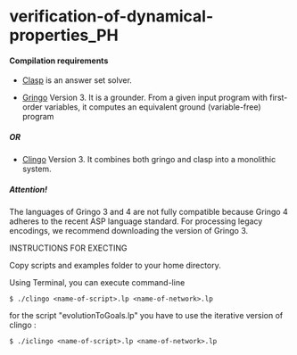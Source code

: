 # verification-of-dynamical-properties_PH

#### Compilation requirements
  
  - [Clasp](http://sourceforge.net/projects/potassco/files/clasp/) is an answer set solver.
  
  - [Gringo](http://sourceforge.net/projects/potassco/files/gringo/) Version 3.
  It is a grounder. From a given input program with first-order variables, it computes an equivalent ground (variable-free) program
  
  ##### OR
  
  - [Clingo](http://sourceforge.net/projects/potassco/files/clingo/) Version 3.
  It combines both gringo and clasp into a monolithic system.

##### Attention! 
The languages of Gringo 3 and 4 are not fully compatible because Gringo 4 adheres to the recent ASP language standard. For processing legacy encodings, we recommend downloading the version of Gringo 3.

INSTRUCTIONS FOR EXECTING

Copy scripts and examples folder to your home directory.

Using Terminal, you can execute command-line 

	$ ./clingo <name-of-script>.lp <name-of-network>.lp

for the script "evolutionToGoals.lp" you have to use the iterative version of clingo :

	$ ./iclingo <name-of-script>.lp <name-of-network>.lp